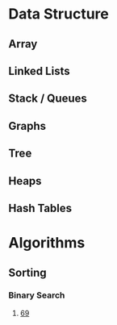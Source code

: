 # Data Structure

## Array

## Linked Lists

## Stack / Queues

## Graphs

## Tree

## Heaps

## Hash Tables

# Algorithms

## Sorting

### Binary Search
1. [69](/Algorithms/Sorting/Binary_Search/69.java)
